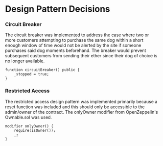 # Design Pattern Decisions

### Circuit Breaker
The circuit breaker was implemented to address the case where two or more customers attempting to purchase the same dog within a short enough window of time would not be alerted by the site if someone purchases said dog moments beforehand. The breaker would prevent subsequent customers from sending their ether since their dog of choice is no longer available.
```
function circuitBreaker() public {
    _stopped = true;
}
```

### Restricted Access
The restricted access design pattern was implemented primarily because a reset function was included and this should only be accessible to the admin/owner of the contract. The onlyOwner modifier from OpenZeppelin's Ownable.sol was used.
```
modifier onlyOwner() {
    require(isOwner());
    _;
}
```